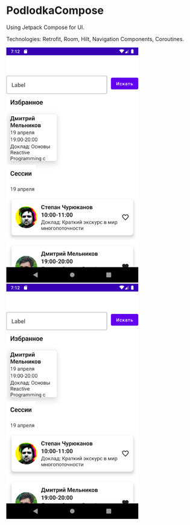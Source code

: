 # PodlodkaCompose
Using Jetpack Compose for UI.

Technologies: Retrofit, Room, Hilt, Navigation Components, Coroutines.

<img src="readmeAssets/Screenshot_20210627_101210.png" width="350" title="hover text">  <img src="readmeAssets/Screenshot_20210627_101210.png" width="350" title="hover text">
